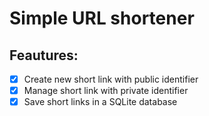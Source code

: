 # Simple URL shortener

## Feautures:
- [x] Create new short link with public identifier
- [x] Manage short link with private identifier
- [x] Save short links in a SQLite database
